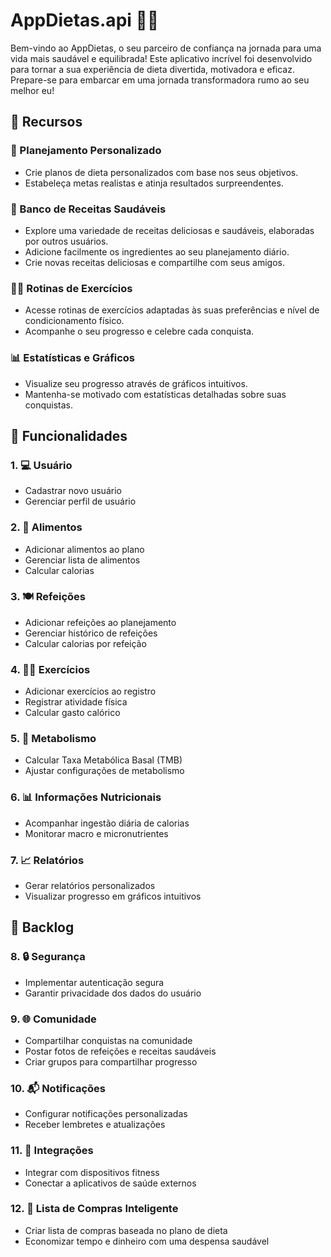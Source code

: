 # AppDietas.api 🍏💪

Bem-vindo ao AppDietas, o seu parceiro de confiança na jornada para uma vida mais saudável e equilibrada! Este aplicativo incrível foi desenvolvido para tornar a sua experiência de dieta divertida, motivadora e eficaz. Prepare-se para embarcar em uma jornada transformadora rumo ao seu melhor eu!

## 🌟 Recursos

### 📅 Planejamento Personalizado
- Crie planos de dieta personalizados com base nos seus objetivos.
- Estabeleça metas realistas e atinja resultados surpreendentes.

### 🥗 Banco de Receitas Saudáveis
- Explore uma variedade de receitas deliciosas e saudáveis, elaboradas por outros usuários.
- Adicione facilmente os ingredientes ao seu planejamento diário.
- Crie novas receitas deliciosas e compartilhe com seus amigos.

### 🏋️‍♂️ Rotinas de Exercícios
- Acesse rotinas de exercícios adaptadas às suas preferências e nível de condicionamento físico.
- Acompanhe o seu progresso e celebre cada conquista.

### 📊 Estatísticas e Gráficos
- Visualize seu progresso através de gráficos intuitivos.
- Mantenha-se motivado com estatísticas detalhadas sobre suas conquistas.

## 🚀 Funcionalidades

### 1. 💻 **Usuário**
- Cadastrar novo usuário
- Gerenciar perfil de usuário

### 2. 🍏 **Alimentos**
- Adicionar alimentos ao plano
- Gerenciar lista de alimentos
- Calcular calorias

### 3. 🍽️ **Refeições**
- Adicionar refeições ao planejamento
- Gerenciar histórico de refeições
- Calcular calorias por refeição

### 4. 🏋️‍♂️ **Exercícios**
- Adicionar exercícios ao registro
- Registrar atividade física
- Calcular gasto calórico

### 5. 🔄 **Metabolismo**
- Calcular Taxa Metabólica Basal (TMB)
- Ajustar configurações de metabolismo

### 6. 📊 **Informações Nutricionais**
- Acompanhar ingestão diária de calorias
- Monitorar macro e micronutrientes

### 7. 📈 **Relatórios**
- Gerar relatórios personalizados
- Visualizar progresso em gráficos intuitivos

## 📝 Backlog

### 8. 🔒 **Segurança**
- Implementar autenticação segura
- Garantir privacidade dos dados do usuário

### 9. 🌐 **Comunidade**
- Compartilhar conquistas na comunidade
- Postar fotos de refeições e receitas saudáveis
- Criar grupos para compartilhar progresso

### 10. 📬 **Notificações**
- Configurar notificações personalizadas
- Receber lembretes e atualizações

### 11. 🔗 **Integrações**
- Integrar com dispositivos fitness
- Conectar a aplicativos de saúde externos

### 12. 🛒 **Lista de Compras Inteligente**
- Criar lista de compras baseada no plano de dieta
- Economizar tempo e dinheiro com uma despensa saudável
